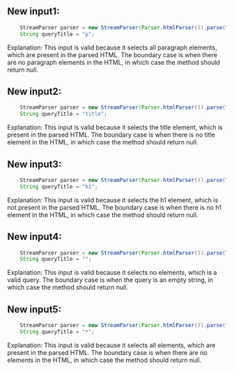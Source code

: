 ## New input1:
```java
    StreamParser parser = new StreamParser(Parser.htmlParser()).parse("<title>One</title><p id=1>P One</p><p id=2>P Two</p>", "");
    String queryTitle = "p";
```
Explanation: This input is valid because it selects all paragraph elements, which are present in the parsed HTML. The boundary case is when there are no paragraph elements in the HTML, in which case the method should return null.

## New input2:
```java
    StreamParser parser = new StreamParser(Parser.htmlParser()).parse("<title>One</title><p id=1>P One</p><p id=2>P Two</p>", "");
    String queryTitle = "title";
```
Explanation: This input is valid because it selects the title element, which is present in the parsed HTML. The boundary case is when there is no title element in the HTML, in which case the method should return null.

## New input3:
```java
    StreamParser parser = new StreamParser(Parser.htmlParser()).parse("<title>One</title><p id=1>P One</p><p id=2>P Two</p>", "");
    String queryTitle = "h1";
```
Explanation: This input is valid because it selects the h1 element, which is not present in the parsed HTML. The boundary case is when there is no h1 element in the HTML, in which case the method should return null.

## New input4:
```java
    StreamParser parser = new StreamParser(Parser.htmlParser()).parse("<title>One</title><p id=1>P One</p><p id=2>P Two</p>", "");
    String queryTitle = "";
```
Explanation: This input is valid because it selects no elements, which is a valid query. The boundary case is when the query is an empty string, in which case the method should return null.

## New input5:
```java
    StreamParser parser = new StreamParser(Parser.htmlParser()).parse("<title>One</title><p id=1>P One</p><p id=2>P Two</p>", "");
    String queryTitle = "*";
```
Explanation: This input is valid because it selects all elements, which are present in the parsed HTML. The boundary case is when there are no elements in the HTML, in which case the method should return null.
